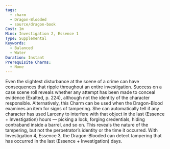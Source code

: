 ```yaml
---
tags:
  - charm
  - Dragon-Blooded
  - source/dragon-book
Cost: 1m
Mins: Investigation 2, Essence 1
Type: Supplemental
Keywords:
  - Balanced
  - Water
Duration: Instant
Prerequisite Charms:
  - None
---
```

Even the slightest disturbance at the scene of a crime can have consequences that ripple throughout an entire investigation. Success on a case scene roll reveals whether any attempt has been made to conceal evidence (Exalted, p. 224), although not the identity of the character responsible. Alternatively, this Charm can be used when the Dragon-Blood examines an item for signs of tampering. She can automatically tell if any character has used Larceny to interfere with that object in the last (Essence + Investigation) hours — picking a lock, forging credentials, hiding contraband inside a barrel, and so on. This reveals the nature of the tampering, but not the perpetrator’s identity or the time it occurred. With Investigation 4, Essence 3, the Dragon-Blooded can detect tampering that has occurred in the last (Essence + Investigation) days.